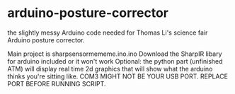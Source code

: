  # arduino-posture-corrector
the slightly messy Arduino code needed for Thomas Li's science fair Arduino posture corrector.

Main project is sharpsensormememe.ino.ino
Download the SharpIR libary for arduino included or it won't work
Optional: the python part (unfinished ATM) will display real time 2d graphics that will show what the arduino thinks you're sitting like. COM3 MIGHT NOT BE YOUR USB PORT. REPLACE PORT BEFORE RUNNING SCRIPT.

